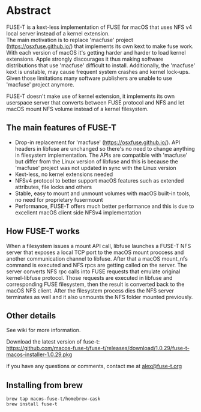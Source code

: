 Abstract
========
FUSE-T is a kext-less implementation of FUSE for macOS that uses NFS v4 local server instead of a kernel extension.\
The main motivation is to replace 'macfuse' project (https://osxfuse.github.io/) that implements its own kext to make fuse work. 
With each version of macOS it's getting harder and harder to load kernel extensions. Apple strongly discourages it thus making software distributions that use 'macfuse' difficult to install. Additionally, the 'macfuse' kext is unstable, may cause frequent system crashes and kernel lock-ups. Given those limitations many software publishers are unable to use 'macfuse' project anymore.

FUSE-T doesn't make use of kernel extension, it implements its own userspace server that converts between FUSE protocol and NFS and let macOS mount NFS volume instead of a kernel filesystem. 

The main features of FUSE-T
----
- Drop-in replacement for 'macfuse' (https://osxfuse.github.io/). API headers in libfuse are unchanged so there's no need to change anything in filesystem implementation. The APIs are compatible with 'macfuse' but differ from the Linux version of libfuse and this is because the 'macfuse' project was not updated in sync with the Linux version
- Kext-less, no kernel extensions needed
- NFSv4 protocol to better support macOS features such as extended attributes, file locks and others
- Stable, easy to mount and unmount volumes with macOS built-in tools, no need for proprietary fusermount
- Performance, FUSE-T offers much better performance and this is due to excellent macOS client side NFSv4 implementation

How FUSE-T works
-----------------
When a filesystem issues a mount API call, libfuse launches a FUSE-T NFS server that exposes a local TCP port to the macOS mount proccess and another communication channel to libfuse. After that a macOS mount_nfs command is executed and NFS rpcs are getting called on the server.
The server converts NFS rpc calls into FUSE requests that emulate original kernel-libfuse protocol. Those requests are executed in libfuse and corresponding FUSE filesystem, then the result is converted back to the macOS NFS client.
After the filesystem process dies the NFS server terminates as well and it also unmounts the NFS folder mounted previously.

Other details
------
See wiki for more information.

Download the latest version of fuse-t:\
https://github.com/macos-fuse-t/fuse-t/releases/download/1.0.29/fuse-t-macos-installer-1.0.29.pkg

if you have any questions or comments, contact me at alex@fuse-t.org

Installing from brew
-----
```
brew tap macos-fuse-t/homebrew-cask
brew install fuse-t
```


